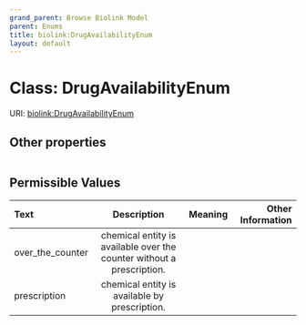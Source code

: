 ```yaml
---
grand_parent: Browse Biolink Model
parent: Enums
title: biolink:DrugAvailabilityEnum
layout: default
---
```


# Class: DrugAvailabilityEnum




URI: [biolink:DrugAvailabilityEnum](https://w3id.org/biolink/DrugAvailabilityEnum)


## Other properties

|  |  |  |
| --- | --- | --- |

## Permissible Values

| Text | Description | Meaning | Other Information |
| :--- | :---: | :---: | ---: |
| over_the_counter | chemical entity is available over the counter without a prescription. |  |  |
| prescription | chemical entity is available by prescription. |  |  |

